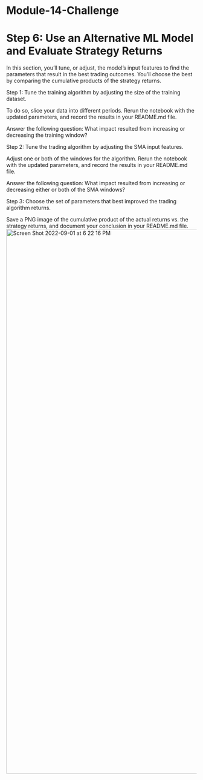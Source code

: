 # Module-14-Challenge

# Step 6: Use an Alternative ML Model and Evaluate Strategy Returns
In this section, you’ll tune, or adjust, the model’s input features to find the parameters that result in the best trading outcomes. You’ll choose the best by comparing the cumulative products of the strategy returns.

Step 1: Tune the training algorithm by adjusting the size of the training dataset.

To do so, slice your data into different periods. Rerun the notebook with the updated parameters, and record the results in your README.md file.

Answer the following question: What impact resulted from increasing or decreasing the training window?


Step 2: Tune the trading algorithm by adjusting the SMA input features.

Adjust one or both of the windows for the algorithm. Rerun the notebook with the updated parameters, and record the results in your README.md file.


Answer the following question: What impact resulted from increasing or decreasing either or both of the SMA windows?

Step 3: Choose the set of parameters that best improved the trading algorithm returns.

Save a PNG image of the cumulative product of the actual returns vs. the strategy returns, and document your conclusion in your README.md file.
<img width="1440" alt="Screen Shot 2022-09-01 at 6 22 16 PM" src="https://user-images.githubusercontent.com/102181868/188023011-ff71c258-0a78-488d-85ce-de25c4469aba.png">
